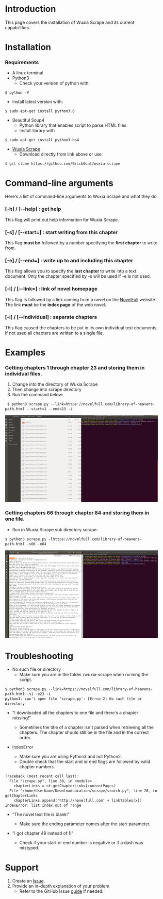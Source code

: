 # Introduction 
This page covers the installation of Wuxia Scrape and its current capabillities. 

# Installation
### Requirements
* A linux terminal
* Python3 
  * Check your version of python with:
```
$ python -V
```
  * Install latest version with: 
```
$ sudo apt-get install python3.6
```
* Beautiful Soup4
  * Python library that enables script to parse HTML files.
  * Install library with 
```
$ sudo apt-get install python3-bs4
```
* [Wuxia Scrape](https://github.com/BrickGoat/wuxia-scrape)
  * Download directly from link above or use: 
```
$ git clone https://github.com/BrickGoat/wuxia-scrape
```

# Command-line arguments
Here's a list of command-line arguments to Wuxia Scrape and what they do.

### [-h] / [--help] : get help
This flag will print out help information for Wuxia Scrape.

### [-s] / [--start=] : start writing from this chapter
This flag **must be** followed by a number specifying the **first chapter** to write from.

### [-e] / [--end=] : write up to and including this chapter
This flag allows you to specify the **last chapter** to write into a text document. Only the chapter specified by -s will be used if -e is not used.

### [-l] / [--link=] : link of novel homepage
This flag is followed by a link coming from a novel on the [NovelFull](https:NovelFull.com) website. The link **must** be the **index page** of the web novel.

### [-i] / [--individual] : separate chapters
This flag caused the chapters to be put in its own individual text documents. If not used all chapters are written to a single file.

# Examples
 
### Getting chapters 1 through chapter 23 and storing them in individual files.
1. Change into the directory of Wuxia Scrape
2. Then change into scrape directory
3. Run the command below:
```
 $ python3 scrape.py --link=https://novelfull.com/library-of-heavens-path.html --start=1 --end=23 -i
```

![Long option example](/assets/images/long-opt.png)

### Getting chapters 66 through chapter 84 and storing them in one file.
- Run in Wuxia Scrape sub directory scrape:
```
$ python3 scrape.py -lhttps://novelfull.com/library-of-heavens-path.html -s66 -e84
```

![Short option example](/assets/images/short-opt.png)

# Troubleshooting

- No such file or directory
    - Make sure you are in the folder /wuxia-scrape when running the script.
    
```
$ python3 scrape.py --link=https://novelfull.com/library-of-heavens-path.html -s1 -e23 -i
python3: can't open file 'scrape.py': [Errno 2] No such file or directory
```
  
- "I downloaded all the chapters to one file and there's a chapter missing!"
    - Sometimes the title of a chapter isn't parsed when retrieving all the chapters. The chapter should still be in the file and in the correct order. 
  
- IndexError
    - Make sure you are using Python3 and not Python2.
    - Double check that the start and or end flags are followed by valid chapter numbers.
  
```
Traceback (most recent call last):
  File "scrape.py", line 38, in <module>
    chapterLinks = nf.getChapterLinks(contentPages)
  File "/home/UserName/DownloadLocation/scrape/search.py", line 26, in getChapterLinks
    chapterLinks.append('http://novelfull.com' + linkTables[x])
IndexError: list index out of range
```

 - "The novel text file is blank!"
    - Make sure the ending parameter comes after the start parameter.
  
 - "I got chapter 49 instead of 1!"
    - Check if your start or end number is negative or if a dash was mistyped.
  
# Support
  1. Create an [Issue](https://github.com/BrickGoat/wuxia-scrape/issues).
  2. Provide an in-depth explanation of your problem.
     - Refer to the GitHub Issue [guide](https://guides.github.com/features/issues/) if needed.
